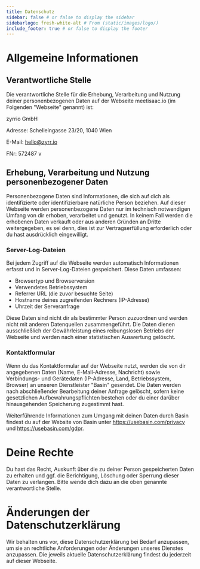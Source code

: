 ```yaml
---
title: Datenschutz
sidebar: false # or false to display the sidebar
sidebarlogo: fresh-white-alt # From (static/images/logo/)
include_footer: true # or false to display the footer
---
```


# Allgemeine Informationen

## Verantwortliche Stelle
Die verantwortliche Stelle für die Erhebung, Verarbeitung und Nutzung deiner personenbezogenen Daten auf der Webseite meetisaac.io (im Folgenden "Webseite" genannt) ist:

zyrrio GmbH

Adresse: Schelleingasse 23/20, 1040 Wien

E-Mail: hello@zyrr.io

FNr: 572487 v

## Erhebung, Verarbeitung und Nutzung personenbezogener Daten
Personenbezogene Daten sind Informationen, die sich auf dich als identifizierte oder identifizierbare natürliche Person beziehen. Auf dieser Webseite werden personenbezogene Daten nur im technisch notwendigen Umfang von dir erhoben, verarbeitet und genutzt. In keinem Fall werden die erhobenen Daten verkauft oder aus anderen Gründen an Dritte weitergegeben, es sei denn, dies ist zur Vertragserfüllung erforderlich oder du hast ausdrücklich eingewilligt.

### Server-Log-Dateien
Bei jedem Zugriff auf die Webseite werden automatisch Informationen erfasst und in Server-Log-Dateien gespeichert. Diese Daten umfassen:

* Browsertyp und Browserversion
* Verwendetes Betriebssystem
* Referrer URL (die zuvor besuchte Seite)
* Hostname deines zugreifenden Rechners (IP-Adresse)
* Uhrzeit der Serveranfrage

Diese Daten sind nicht dir als bestimmter Person zuzuordnen und werden nicht mit anderen Datenquellen zusammengeführt. Die Daten dienen ausschließlich der Gewährleistung eines reibungslosen Betriebs der Webseite und werden nach einer statistischen Auswertung gelöscht.

### Kontaktformular
Wenn du das Kontaktformular auf der Webseite nutzt, werden die von dir angegebenen Daten (Name, E-Mail-Adresse, Nachricht) sowie Verbindungs- und Gerätedaten (IP-Adresse, Land, Betriebssystem, Browser) an unseren Dienstleister "Basin" gesendet. Die Daten werden nach abschließender Bearbeitung deiner Anfrage gelöscht, sofern keine gesetzlichen Aufbewahrungspflichten bestehen oder du einer darüber hinausgehenden Speicherung zugestimmt hast.

Weiterführende Informationen zum Umgang mit deinen Daten durch Basin findest du auf der Website von Basin unter https://usebasin.com/privacy und https://usebasin.com/gdpr.

# Deine Rechte

Du hast das Recht, Auskunft über die zu deiner Person gespeicherten Daten zu erhalten und ggf. die Berichtigung, Löschung oder Sperrung dieser Daten zu verlangen. Bitte wende dich dazu an die oben genannte verantwortliche Stelle.

# Änderungen der Datenschutzerklärung

Wir behalten uns vor, diese Datenschutzerklärung bei Bedarf anzupassen, um sie an rechtliche Anforderungen oder Änderungen unseres Dienstes anzupassen. Die jeweils aktuelle Datenschutzerklärung findest du jederzeit auf dieser Webseite.